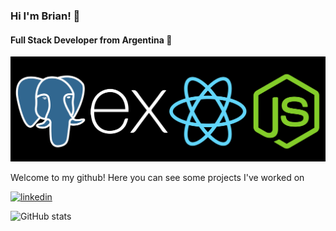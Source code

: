 ### Hi  I'm Brian! 👋

#### Full  Stack Developer from Argentina 🚀
<img src="./githubbanner.jpg"/>

Welcome to my github! Here you can see some projects I've worked on





[<img src='https://cdn.jsdelivr.net/npm/simple-icons@3.0.1/icons/linkedin.svg' alt='linkedin' height='40'>](https://www.linkedin.com/in/https://www.linkedin.com/in/brianweidl//)  

![GitHub stats](https://github-readme-stats.vercel.app/api?username=brianweidl&show_icons=true)  

